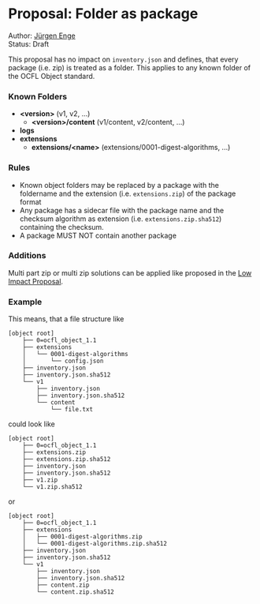# Proposal: Folder as package
Author: [Jürgen Enge](mailto:juergen@info-age.net)  
Status: Draft

This proposal has no impact on `inventory.json` and defines, that every package (i.e. zip) is treated as a folder. This applies to any known folder of the OCFL Object standard. 

### Known Folders
* __\<version>__  (v1, v2, ...)
   * __\<version>/content__ (v1/content, v2/content, ...)
* __logs__
* __extensions__
   * __extensions/\<name>__ (extensions/0001-digest-algorithms, ...)

### Rules
* Known object folders may be replaced by a package with the foldername and the extension (i.e. `extensions.zip`) of the package format
* Any package has a sidecar file with the package name and the checksum algorithm as extension (i.e. `extensions.zip.sha512`) containing the checksum.
* A package MUST NOT contain another package

### Additions

Multi part zip or multi zip solutions can be applied like proposed in the [Low Impact Proposal](proposal-low-impact.md).

### Example
This means, that a file structure like

```
[object root]
    ├── 0=ocfl_object_1.1
    ├── extensions
    │   └── 0001-digest-algorithms
    │       └── config.json
    ├── inventory.json
    ├── inventory.json.sha512
    └── v1
        ├── inventory.json
        ├── inventory.json.sha512
        └── content
            └── file.txt
```

could look like

```
[object root]
    ├── 0=ocfl_object_1.1
    ├── extensions.zip
    ├── extensions.zip.sha512
    ├── inventory.json
    ├── inventory.json.sha512
    ├── v1.zip
    └── v1.zip.sha512
```

or

```
[object root]
    ├── 0=ocfl_object_1.1
    ├── extensions
    │   ├── 0001-digest-algorithms.zip
    │   └── 0001-digest-algorithms.zip.sha512
    ├── inventory.json
    ├── inventory.json.sha512
    └── v1
        ├── inventory.json
        ├── inventory.json.sha512
        ├── content.zip
        └── content.zip.sha512
```
